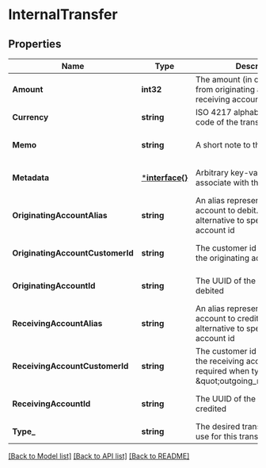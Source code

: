 # InternalTransfer

## Properties
Name | Type | Description | Notes
------------ | ------------- | ------------- | -------------
**Amount** | **int32** | The amount (in cents) to transfer from originating account to receiving account. | [default to null]
**Currency** | **string** | ISO 4217 alphabetic currency code of the transfer amount | [default to null]
**Memo** | **string** | A short note to the recipient | [optional] [default to null]
**Metadata** | [***interface{}**](interface{}.md) | Arbitrary key-value metadata to associate with the transaction | [optional] [default to null]
**OriginatingAccountAlias** | **string** | An alias representing a GL account to debit. This is alternative to specifying by account id | [optional] [default to null]
**OriginatingAccountCustomerId** | **string** | The customer id of the owner of the originating account. | [optional] [default to null]
**OriginatingAccountId** | **string** | The UUID of the account being debited | [optional] [default to null]
**ReceivingAccountAlias** | **string** | An alias representing a GL account to credit. This is an alternative to specifying by account id | [optional] [default to null]
**ReceivingAccountCustomerId** | **string** | The customer id of the owner of the receiving account. Only required when type is \&quot;outgoing_remittance\&quot; | [optional] [default to null]
**ReceivingAccountId** | **string** | The UUID of the account being credited | [optional] [default to null]
**Type_** | **string** | The desired transaction type to use for this transfer | [default to null]

[[Back to Model list]](../README.md#documentation-for-models) [[Back to API list]](../README.md#documentation-for-api-endpoints) [[Back to README]](../README.md)

